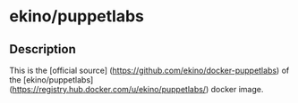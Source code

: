 # ekino/puppetlabs

## Description

This is the [official source]
(https://github.com/ekino/docker-puppetlabs)
of the [ekino/puppetlabs]
(https://registry.hub.docker.com/u/ekino/puppetlabs/)
docker image.

